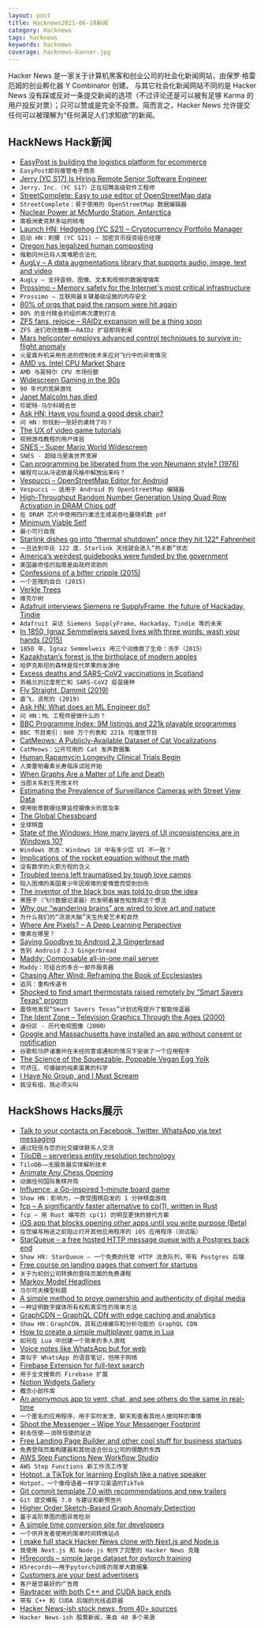 ```yaml
---
layout: post
title: Hacknews2021-06-19新闻
category: Hacknews
tags: hacknews
keywords: hacknews
coverage: hacknews-banner.jpg
---
```


Hacker News 是一家关于计算机黑客和创业公司的社会化新闻网站，由保罗·格雷厄姆的创业孵化器 Y Combinator 创建。
与其它社会化新闻网站不同的是 Hacker News 没有踩或反对一条提交新闻的选项（不过评论还是可以被有足够 Karma 的用户投反对票）；只可以赞或是完全不投票。简而言之，Hacker News 允许提交任何可以被理解为“任何满足人们求知欲”的新闻。

## HackNews Hack新闻


- [EasyPost is building the logistics platform for ecommerce](https://www.easypost.com/careers)
- `EasyPost即将接管电子商务`
- [Jerry (YC S17) Is Hiring Remote Senior Software Engineer](https://apply.workable.com/jerry/j/07E1D2B302/)
- `Jerry，Inc.（YC S17）正在招聘高级软件工程师`
- [StreetComplete: Easy to use editor of OpenStreetMap data](https://github.com/streetcomplete/StreetComplete)
- `StreetComplete：易于使用的 OpenStreetMap 数据编辑器`
- [Nuclear Power at McMurdo Station, Antarctica](http://large.stanford.edu/courses/2014/ph241/reid2/)
- `南极洲麦克默多站的核电`
- [Launch HN: Hedgehog (YC S21) – Cryptocurrency Portfolio Manager](item?id=27550255)
- `启动 HN：刺猬 (YC S21) – 加密货币投资组合经理`
- [Oregon has legalized human composting](https://www.vice.com/en/article/z3xz3j/oregon-has-legalized-human-composting)
- `俄勒冈州已将人类堆肥合法化`
- [AugLy – A data augmentations library that supports audio, image, text and video](https://github.com/facebookresearch/AugLy)
- `AugLy – 支持音频、图像、文本和视频的数据增强库`
- [Prossimo – Memory safety for the Internet's most critical infrastructure](https://www.memorysafety.org/)
- `Prossimo – 互联网最关键基础设施的内存安全`
- [80% of orgs that paid the ransom were hit again](https://venturebeat.com/2021/06/16/cybereason-80-of-orgs-that-paid-the-ransom-were-hit-again/)
- `80% 的支付赎金的组织再次遭到打击`
- [ZFS fans, rejoice – RAIDz expansion will be a thing soon](https://arstechnica.com/gadgets/2021/06/raidz-expansion-code-lands-in-openzfs-master/)
- `ZFS 迷们欢欣鼓舞——RAIDz 扩容即将到来`
- [Mars helicopter employs advanced control techniques to survive in-flight anomaly](https://control.com/news/mars-helicopter-employs-advanced-control-techniques-to-survive-an-in-flight-anomaly/)
- `火星直升机采用先进的控制技术来应对飞行中的异常情况`
- [AMD vs. Intel CPU Market Share](https://www.cpubenchmark.net/market_share.html)
- `AMD 与英特尔 CPU 市场份额`
- [Widescreen Gaming in the 90s](http://www.mistys-internet.website/blog/blog/2015/01/02/widescreen-gaming-in-the-90s/)
- `90 年代的宽屏游戏`
- [Janet Malcolm has died](https://www.nytimes.com/2021/06/17/business/media/janet-malcolm-dead.html)
- `珍妮特·马尔科姆去世`
- [Ask HN: Have you found a good desk chair?](item?id=27540941)
- `问 HN：你找到一张好的桌椅了吗？`
- [The UX of video game tutorials](https://uxdesign.cc/the-ux-of-video-game-tutorials-7e7bc37e2ceb)
- `视频游戏教程的用户体验`
- [SNES – Super Mario World Widescreen](https://github.com/VitorVilela7/wide-snes)
- `SNES - 超级马里奥世界宽屏`
- [Can programming be liberated from the von Neumann style? (1978)](https://dl.acm.org/doi/10.1145/359576.359579)
- `编程可以从冯诺依曼风格中解放出来吗？ `
- [Vespucci – OpenStreetMap Editor for Android](http://vespucci.io/)
- `Vespucci – 适用于 Android 的 OpenStreetMap 编辑器`
- [High-Throughput Random Number Generation Using Quad Row Activation in DRAM Chips pdf](http://people.inf.ethz.ch/omutlu/pub/QUAC-TRNG-DRAM_isca21.pdf)
- `在 DRAM 芯片中使用四行激活生成高吞吐量随机数 pdf`
- [Minimum Viable Self](https://kneelingbus.substack.com/p/162-minimum-viable-self)
- `最小可行自我`
- [Starlink dishes go into “thermal shutdown” once they hit 122° Fahrenheit](https://arstechnica.com/information-technology/2021/06/starlink-dish-overheats-in-arizona-sun-knocking-user-offline-for-7-hours/)
- `一旦达到华氏 122 度，Starlink 天线就会进入“热关断”状态`
- [America’s weirdest guidebooks were funded by the government](https://www.nytimes.com/2021/06/15/books/review/republic-of-detours-scott-borchert.html)
- `美国最奇怪的指南是由政府资助的`
- [Confessions of a bitter cripple (2015)](https://politicalphilosopher.net/2015/05/15/featured-philosop-her-elizabeth-barnes/)
- `一个苦残的自白 (2015)`
- [Verkle Trees](https://vitalik.ca/general/2021/06/18/verkle.html)
- `维克尔树`
- [Adafruit interviews Siemens re SupplyFrame, the future of Hackaday, Tindie](https://blog.adafruit.com/2021/06/18/adafruit-interviews-siemens-supplyframe-the-future-of-hackaday-tindie-and-more/)
- `Adafruit 采访 Siemens SupplyFrame、Hackaday、Tindie 等的未来`
- [In 1850, Ignaz Semmelweis saved lives with three words: wash your hands (2015)](https://www.pbs.org/newshour/health/ignaz-semmelweis-doctor-prescribed-hand-washing)
- `1850 年，Ignaz Semmelweis 用三个词挽救了生命：洗手（2015）`
- [Kazakhstan’s forest is the birthplace of modern apples](http://www.bbc.com/travel/story/20181120-the-birthplace-of-the-modern-apple)
- `哈萨克斯坦的森林是现代苹果的发源地`
- [Excess deaths and SARS-CoV2 vaccinations in Scotland](https://drowningindatadotblog.wordpress.com/2021/03/19/linking-excess-deaths-and-sars-cov2-vaccinations-in-scotland/)
- `苏格兰的过度死亡和 SARS-CoV2 疫苗接种`
- [Fly Straight, Dammit (2019)](http://www.petecorey.com/blog/2019/08/12/fly-straight-dammit/)
- `直飞，该死的 (2019)`
- [Ask HN: What does an ML Engineer do?](item?id=27555013)
- `问 HN：ML 工程师是做什么的？`
- [BBC Programme Index: 9M listings and 221k playable programmes](https://genome.ch.bbc.co.uk/)
- `BBC 节目索引：900 万个列表和 221k 可播放节目`
- [CatMeows: A Publicly-Available Dataset of Cat Vocalizations](https://zenodo.org/record/4008297)
- `CatMeows：公开可用的 Cat 发声数据集`
- [Human Rapamycin Longevity Clinical Trials Begin](https://www.lifespan.io/news/pearl-is-funded-rapamycin-longevity-clinical-trials-begin/)
- `人类雷帕霉素长寿临床试验开始`
- [When Graphs Are a Matter of Life and Death](https://www.newyorker.com/magazine/2021/06/21/when-graphs-are-a-matter-of-life-and-death)
- `当图关系到生死攸关时`
- [Estimating the Prevalence of Surveillance Cameras with Street View Data](https://arxiv.org/abs/2105.01764)
- `使用街景数据估算监控摄像头的普及率`
- [The Global Chessboard](https://unchartedterritories.tomaspueyo.com/p/world-chessboard)
- `全球棋盘`
- [State of the Windows: How many layers of UI inconsistencies are in Windows 10?](https://ntdotdev.wordpress.com/2021/02/06/state-of-the-windows-how-many-layers-of-ui-inconsistencies-are-in-windows-10/)
- `Windows 状态：Windows 10 中有多少层 UI 不一致？`
- [Implications of the rocket equation without the math](https://blog.jatan.space/p/the-moon-as-a-rocket-platform)
- `没有数学的火箭方程的含义`
- [Troubled teens left traumatised by tough love camps](https://www.bbc.com/news/world-us-canada-57442175)
- `陷入困境的美国青少年因艰难的爱情营而受到创伤`
- [The inventor of the black box was told to drop the idea](https://spectrum.ieee.org/tech-history/space-age/the-inventor-of-the-black-box-was-told-to-drop-the-idea-and-get-on-with-blowing-up-fuel-tanks)
- `黑匣子（飞行数据记录器）的发明者被告知放弃这个想法`
- [Why our “wandering brains” are wired to love art and nature](https://www.salon.com/2021/06/15/why-our-wandering-brains-are-wired-to-love-art-and-nature/)
- `为什么我们的“流浪大脑”天生热爱艺术和自然`
- [Where Are Pixels? – A Deep Learning Perspective](https://ppwwyyxx.com/blog/2021/Where-are-Pixels/)
- `像素在哪里？ `
- [Saying Goodbye to Android 2.3 Gingerbread](https://shatteredpixel.com/blog/saying-goodbye-to-android-2.3-gingerbread.html)
- `告别 Android 2.3 Gingerbread`
- [Maddy: Composable all-in-one mail server](https://maddy.email/)
- `Maddy：可组合的多合一邮件服务器`
- [Chasing After Wind: Reframing the Book of Ecclesiastes](https://www.laphamsquarterly.org/roundtable/chasing-after-wind)
- `追风：重构传道书`
- [Shocked to find smart thermostats raised remotely by “Smart Savers Texas” progrm](https://www.ksdk.com/article/news/remote-thermostat-adjustment-texas-energy-shortage/285-5acf2bc5-54b7-4160-bffe-1f9a5ef4362a)
- `震惊地发现“Smart Savers Texas”计划远程提升了智能恒温器`
- [The Ident Zone – Television Graphics Through the Ages (2000)](http://www.meldrum.co.uk/mhp/identzone/index.html)
- `身份区 - 历代电视图像（2000）`
- [Google and Massachusetts have installed an app without consent or notification](https://play.google.com/store/apps/details?id=gov.ma.covid19.exposurenotifications.v3&showAllReviews=true)
- `谷歌和马萨诸塞州在未经同意或通知的情况下安装了一个应用程序`
- [The Science of the Squeezable, Poppable Vegan Egg Yolk](https://www.vice.com/en/article/7kv4xy/the-science-of-the-squeezable-poppable-vegan-egg-yolk)
- `可挤压、可爆破的纯素蛋黄的科学`
- [I Have No Group, and I Must Scream](https://bastian.rieck.me/blog/posts/2021/groups/)
- `我没有组，我必须尖叫`


## HackShows Hacks展示

- [ Talk to your contacts on Facebook, Twitter, WhatsApp via text messaging](https://fiotron.com)
- `通过短信与您的社交媒体联系人交流`
- [ TiloDB – serverless entity resolution technology](https://tilodb.com/tilodb)
- `TiloDB——无服务器实体解析技术`
- [ Animate Any Chess Opening](https://deepnote.com/@jstastny/Chess-Openings-CuVqER2CT-qv1-TjJjNHLw)
- `动画任何国际象棋开局`
- [ Influence, a Go-inspired 1-minute board game](http://cintrest.com/influence/)
- `Show HN：影响力，一款受围棋启发的 1 分钟棋盘游戏`
- [ fcp – A significantly faster alternative to cp(1), written in Rust](https://github.com/Svetlitski/fcp)
- `fcp – 用 Rust 编写的 cp(1) 的明显更快的替代方案`
- [ iOS app that blocks opening other apps until you write purpose (Beta)](item?id=27532021)
- `在您编写用途之前阻止打开其他应用程序的 iOS 应用程序（测试版）`
- [ StarQueue – a free hosted HTTP message queue with a Postgres back end](https://www.starqueue.org/)
- `Show HN: StarQueue – 一个免费的托管 HTTP 消息队列，带有 Postgres 后端`
- [ Free course on landing pages that convert for startups](https://zenacademy.com.au/course/landing-pages-that-convert/)
- `关于为初创公司转换的登陆页面的免费课程`
- [ Markov Model Headlines](https://www.locserendipity.com/Markov_Headlines.html)
- `马尔可夫模型标题`
- [ A simple method to prove ownership and authenticity of digital media](https://github.com/pushpendre/flagplant)
- `一种证明数字媒体所有权和真实性的简单方法`
- [ GraphCDN – GraphQL CDN with edge caching and analytics](https://graphcdn.io/blog/announcing-graphcdn)
- `Show HN：GraphCDN，具有边缘缓存和分析功能的 GraphQL CDN`
- [ How to create a simple multiplayer game in Lua](https://github.com/prashantgupta24/lua-top-down-multiplayer)
- `如何在 Lua 中创建一个简单的多人游戏`
- [ Voice notes like WhatsApp but for web](https://voicl.com)
- `类似于 WhatsApp 的语音笔记，但用于网络`
- [ Firebase Extension for full-text search](https://github.com/typesense/firestore-typesense-search)
- `用于全文搜索的 Firebase 扩展`
- [ Notion Widgets Gallery](https://www.notion.so/WidgetBox-Gallery-e4e329ea9064463da9e0b0899d25bf63)
- `概念小部件库`
- [ An anonymous app to vent, chat, and see others do the same in real-time](https://testflight.apple.com/join/aCM3SWNY)
- `一个匿名的应用程序，用于实时发泄、聊天和查看其他人做同样的事情`
- [ Shoot the Messenger – Wipe Your Messenger Footprint](https://chrome.google.com/webstore/detail/shoot-the-messenger/lkhmjelfhkidbekjkghmbacoaolbcmep?hl=en&authuser=1)
- `射击信使——消除信使的足迹`
- [ Free Landing Page Builder and other cool stuff for business startups](https://satishgaire.com/startup)
- `免费登陆页面构建器和其他适合创业公司的很酷的东西`
- [ AWS Step Functions New Workflow Studio](https://docs.aws.amazon.com/step-functions/latest/dg/workflow-studio-components.html)
- `AWS Step Functions 新工作流工作室`
- [ Hotpot, a TikTok for learning English like a native speaker](https://hotpotenglish.com)
- `Hotpot，一个像母语者一样学习英语的TikTok`
- [ Git commit template 7.0 with recommendations and new trailers](https://github.com/joelparkerhenderson/git-commit-template)
- `Git 提交模板 7.0 与建议和新预告片`
- [ Higher Order Sketch-Based Graph Anomaly Detection](https://github.com/Stream-AD/AnoGraph)
- `基于高阶草图的图异常检测`
- [ A simple time conversion site for developers](https://time.lol)
- `一个供开发者使用的简单时间转换站点`
- [ I make full stack Hacker News clone with Next.js and Node.js](https://github.com/krehwell/HeckarNews)
- `我使用 Next.js 和 Node.js 制作了完整的 Hacker News 克隆`
- [ H5records – simple large dataset for pytorch training](https://github.com/theblackcat102/H5Record)
- `H5records——用于pytorch训练的简单大数据集`
- [ Customers are your best advertisers](https://www.orbik.com/)
- `客户是您最好的广告商`
- [ Raytracer with both C++ and CUDA back ends](https://github.com/maxilevi/raytracer)
- `带有 C++ 和 CUDA 后端的光线追踪器`
- [ Hacker News-ish stock news, from 40+ sources](https://steez.news)
- `Hacker News-ish 股票新闻，来自 40 多个来源`

